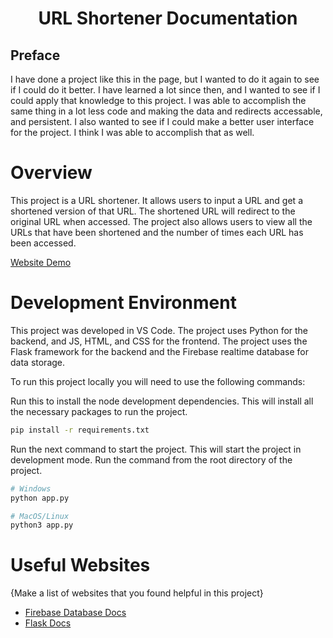<div align="center"><h1>URL Shortener Documentation</h1></div>

## Preface

I have done a project like this in the page, but I wanted to do it again to see if I could do it better. I have learned a lot since then, and I wanted to see if I could apply that knowledge to this project. I was able to accomplish the same thing in a lot less code and making the data and redirects accessable, and persistent. I also wanted to see if I could make a better user interface for the project. I think I was able to accomplish that as well.

# Overview

This project is a URL shortener. It allows users to input a URL and get a shortened version of that URL. The shortened URL will redirect to the original URL when accessed. The project also allows users to view all the URLs that have been shortened and the number of times each URL has been accessed.

[Website Demo](https://youtu.be/OC1MklM7yBE)

# Development Environment

This project was developed in VS Code. The project uses Python for the backend, and JS, HTML, and CSS for the frontend. The project uses the Flask framework for the backend and the Firebase realtime database for data storage.

To run this project locally you will need to use the following commands:

Run this to install the node development dependencies. This will install all the necessary packages to run the project.

```bash
pip install -r requirements.txt
```

Run the next command to start the project. This will start the project in development mode. Run the command from the root directory of the project.

```bash
# Windows
python app.py

# MacOS/Linux
python3 app.py
```

# Useful Websites

{Make a list of websites that you found helpful in this project}

-   [Firebase Database Docs](https://firebase.google.com/docs/database)
-   [Flask Docs](https://flask.palletsprojects.com/en/2.0.x/)
